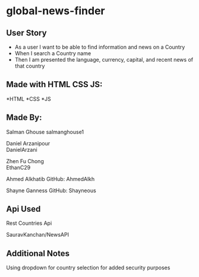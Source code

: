 # global-news-finder


## User Story

* As a user I want to be able to find information and news on a Country
* When I search a Country name
* Then I am presented the language, currency, capital, and recent news of that country


## Made with HTML CSS JS:
*HTML
*CSS
*JS

## Made By:

Salman Ghouse
salmanghouse1

Daniel Arzanipour  
DanielArzani

Zhen Fu Chong  
EthanC29

Ahmed Alkhatib 
GitHub: AhmedAlkh

Shayne Ganness 
GitHub: Shayneous

## Api Used

Rest Countries Api

SauravKanchan/NewsAPI

## Additional Notes

Using dropdown for country selection for added security purposes


